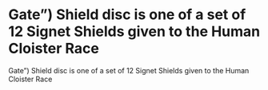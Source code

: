 # Gate”) Shield disc is one of a set of 12 Signet Shields given to the Human Cloister Race

Gate”) Shield disc is one of a set of 12 Signet Shields given to the Human Cloister Race